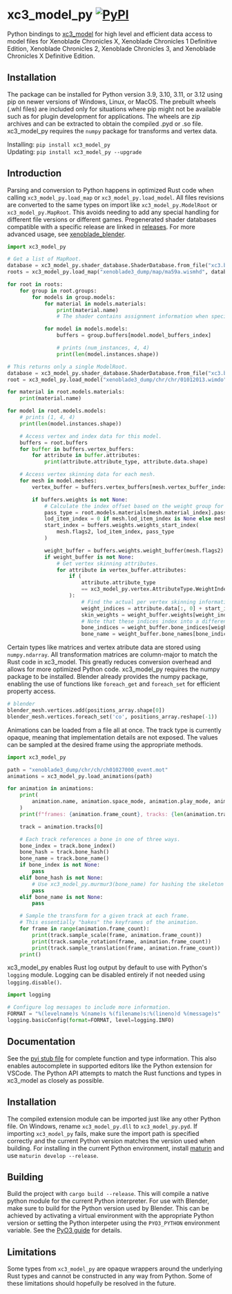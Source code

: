 # xc3_model_py [![PyPI](https://img.shields.io/pypi/v/xc3_model_py)](https://pypi.org/project/xc3_model_py/)
Python bindings to [xc3_model](https://github.com/ScanMountGoat/xc3_lib) for high level and efficient data access to model files for Xenoblade Chronicles X, Xenoblade Chronicles 1 Definitive Edition, Xenoblade Chronicles 2, Xenoblade Chronicles 3, and Xenoblade Chronicles X Definitive Edition.

## Installation
The package can be installed for Python version 3.9, 3.10, 3.11, or 3.12 using pip on newer versions of Windows, Linux, or MacOS. The prebuilt wheels (.whl files) are included only for situations where pip might not be available such as for plugin development for applications. The wheels are zip archives and can be extracted to obtain the compiled .pyd or .so file. xc3_model_py requires the `numpy` package for transforms and vertex data.

Installing: `pip install xc3_model_py`  
Updating: `pip install xc3_model_py --upgrade`

## Introduction
Parsing and conversion to Python happens in optimized Rust code when calling `xc3_model_py.load_map` or `xc3_model_py.load_model`. All files revisions are converted to the same types on import like `xc3_model_py.ModelRoot` or `xc3_model_py.MapRoot`. This avoids needing to add any special handling for different file versions or different games. Pregenerated shader databases compatible with a specific release are linked in [releases](https://github.com/ScanMountGoat/xc3_model_py/releases). For more advanced usage, see [xenoblade_blender](https://github.com/ScanMountGoat/xenoblade_blender).

```python
import xc3_model_py

# Get a list of MapRoot.
database = xc3_model_py.shader_database.ShaderDatabase.from_file("xc3.bin")
roots = xc3_model_py.load_map("xenoblade3_dump/map/ma59a.wismhd", database)

for root in roots:
    for group in root.groups:
        for models in group.models:
            for material in models.materials:
                print(material.name)
                # The shader contains assignment information when specifying a database.

            for model in models.models:
                buffers = group.buffers[model.model_buffers_index]

                # prints (num_instances, 4, 4)
                print(len(model.instances.shape))
```

```python
# This returns only a single ModelRoot.
database = xc3_model_py.shader_database.ShaderDatabase.from_file("xc3.bin")
root = xc3_model_py.load_model("xenoblade3_dump/chr/chr/01012013.wimdo", database)

for material in root.models.materials:
    print(material.name)

for model in root.models.models:
    # prints (1, 4, 4)
    print(len(model.instances.shape))

    # Access vertex and index data for this model.
    buffers = root.buffers
    for buffer in buffers.vertex_buffers:
        for attribute in buffer.attributes:
            print(attribute.attribute_type, attribute.data.shape)

    # Access vertex skinning data for each mesh.
    for mesh in model.meshes:
        vertex_buffer = buffers.vertex_buffers[mesh.vertex_buffer_index]

        if buffers.weights is not None:
            # Calculate the index offset based on the weight group for this mesh.
            pass_type = root.models.materials[mesh.material_index].pass_type
            lod_item_index = 0 if mesh.lod_item_index is None else mesh.lod_item_index
            start_index = buffers.weights.weights_start_index(
                mesh.flags2, lod_item_index, pass_type
            )

            weight_buffer = buffers.weights.weight_buffer(mesh.flags2)
            if weight_buffer is not None:
                # Get vertex skinning attributes.
                for attribute in vertex_buffer.attributes:
                    if (
                        attribute.attribute_type
                        == xc3_model_py.vertex.AttributeType.WeightIndex
                    ):
                        # Find the actual per vertex skinning information.
                        weight_indices = attribute.data[:, 0] + start_index
                        skin_weights = weight_buffer.weights[weight_indices]
                        # Note that these indices index into a different bone list than the skeleton.
                        bone_indices = weight_buffer.bone_indices[weight_indices, 0]
                        bone_name = weight_buffer.bone_names[bone_indices[0]]
```

Certain types like matrices and vertex atribute data are stored using `numpy.ndarray`. All transformation matrices are column-major to match the Rust code in xc3_model. This greatly reduces conversion overhead and allows for more optimized Python code. xc3_model_py requires the numpy package to be installed. Blender already provides the numpy package, enabling the use of functions like `foreach_get` and `foreach_set` for efficient property access.

```python
# blender
blender_mesh.vertices.add(positions_array.shape[0])
blender_mesh.vertices.foreach_set('co', positions_array.reshape(-1))
```

Animations can be loaded from a file all at once. The track type is currently opaque, meaning that implementation details are not exposed. The values can be sampled at the desired frame using the appropriate methods.

```python
import xc3_model_py

path = "xenoblade3_dump/chr/ch/ch01027000_event.mot"
animations = xc3_model_py.load_animations(path)

for animation in animations:
    print(
        animation.name, animation.space_mode, animation.play_mode, animation.blend_mode
    )
    print(f"frames: {animation.frame_count}, tracks: {len(animation.tracks)}")

    track = animation.tracks[0]

    # Each track references a bone in one of three ways.
    bone_index = track.bone_index()
    bone_hash = track.bone_hash()
    bone_name = track.bone_name()
    if bone_index is not None:
        pass
    elif bone_hash is not None:
        # Use xc3_model_py.murmur3(bone_name) for hashing the skeleton bones.
        pass
    elif bone_name is not None:
        pass

    # Sample the transform for a given track at each frame.
    # This essentially "bakes" the keyframes of the animation.
    for frame in range(animation.frame_count):
        print(track.sample_scale(frame, animation.frame_count))
        print(track.sample_rotation(frame, animation.frame_count))
        print(track.sample_translation(frame, animation.frame_count))
    print()
```

xc3_model_py enables Rust log output by default to use with Python's `logging` module.
Logging can be disabled entirely if not needed using `logging.disable()`.

```python
import logging

# Configure log messages to include more information.
FORMAT = "%(levelname)s %(name)s %(filename)s:%(lineno)d %(message)s"
logging.basicConfig(format=FORMAT, level=logging.INFO)
```

## Documentation
See the [pyi stub file](https://github.com/ScanMountGoat/xc3_model_py/blob/main/xc3_model_py/__init__.pyi) for complete function and type information. This also enables autocomplete in supported editors like the Python extension for VSCode. The Python API attempts to match the Rust functions and types in xc3_model as closely as possible. 

## Installation
The compiled extension module can be imported just like any other Python file. On Windows, rename `xc3_model_py.dll` to `xc3_model_py.pyd`. If importing `xc3_model_py` fails, make sure the import path is specified correctly and the current Python version matches the version used when building. For installing in the current Python environment, install [maturin](https://github.com/PyO3/maturin) and use `maturin develop --release`.

## Building
Build the project with `cargo build --release`. This will compile a native python module for the current Python interpreter. For use with Blender, make sure to build for the Python version used by Blender. This can be achieved by activating a virtual environment with the appropriate Python version or setting the Python interpeter using the `PYO3_PYTHON` environment variable. See the [PyO3 guide](https://pyo3.rs) for details.

## Limitations
Some types from `xc3_model_py` are opaque wrappers around the underlying Rust types and cannot be constructed in any way from Python. Some of these limitations should hopefully be resolved in the future.
